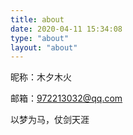 ```yaml
---
title: about
date: 2020-04-11 15:34:08
type: "about"
layout: "about"
---
```


昵称：木夕木火

邮箱：972213032@qq.com

以梦为马，仗剑天涯
